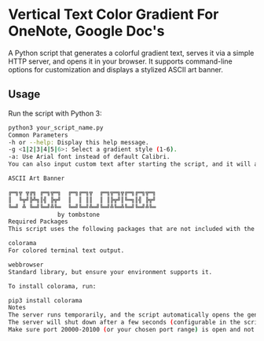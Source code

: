 # Vertical Text Color Gradient For OneNote, Google Doc's

A Python script that generates a colorful gradient text, serves it via a simple HTTP server, and opens it in your browser. It supports command-line options for customization and displays a stylized ASCII art banner.

## Usage

Run the script with Python 3:

```bash
python3 your_script_name.py
Common Parameters
-h or --help: Display this help message.
-g <1|2|3|4|5|6>: Select a gradient style (1-6).
-a: Use Arial font instead of default Calibri.
You can also input custom text after starting the script, and it will apply the selected gradient.

ASCII Art Banner

╔═╗╦ ╦╔╗ ╔═╗╦═╗  ╔═╗╔═╗╦  ╔═╗╦═╗╦╔═╗╔═╗╦═╗
║  ╚╦╝╠╩╗║╣ ╠╦╝  ║  ║ ║║  ║ ║╠╦╝║╚═╗║╣ ╠╦╝
╚═╝ ╩ ╚═╝╚═╝╩╚═  ╚═╝╚═╝╩═╝╚═╝╩╚═╩╚═╝╚═╝╩╚═
              by tombstone
Required Packages
This script uses the following packages that are not included with the default Python 3 installation:

colorama
For colored terminal text output.

webbrowser
Standard library, but ensure your environment supports it.

To install colorama, run:

pip3 install colorama
Notes
The server runs temporarily, and the script automatically opens the generated HTML in your default browser.
The server will shut down after a few seconds (configurable in the script).
Make sure port 20000-20100 (or your chosen port range) is open and not blocked by your firewall.
